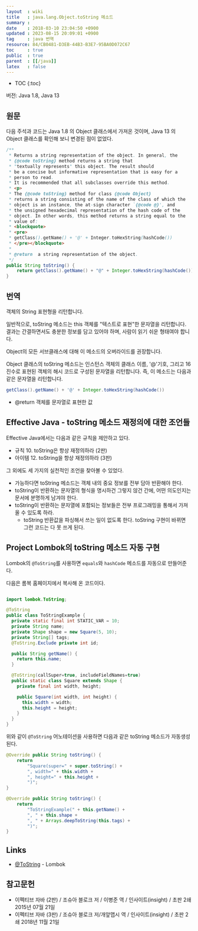 ```yaml
---
layout  : wiki
title   : java.lang.Object.toString 메소드
summary :
date    : 2018-03-10 23:04:50 +0900
updated : 2023-08-15 20:09:01 +0900
tag     : java 번역
resource: 84/CB0481-D3EB-44B3-B3E7-95BA0D072C67
toc     : true
public  : true
parent  : [[/java]]
latex   : false
---
```

* TOC
{:toc}

버전: Java 1.8, Java 13

## 원문

다음 주석과 코드는 Java 1.8 의 Object 클래스에서 가져온 것이며, Java 13 의 Object 클래스를 확인해 보니 변경된 점이 없었다.

```java
/**
 * Returns a string representation of the object. In general, the
 * {@code toString} method returns a string that
 * "textually represents" this object. The result should
 * be a concise but informative representation that is easy for a
 * person to read.
 * It is recommended that all subclasses override this method.
 * <p>
 * The {@code toString} method for class {@code Object}
 * returns a string consisting of the name of the class of which the
 * object is an instance, the at-sign character `{@code @}', and
 * the unsigned hexadecimal representation of the hash code of the
 * object. In other words, this method returns a string equal to the
 * value of:
 * <blockquote>
 * <pre>
 * getClass().getName() + '@' + Integer.toHexString(hashCode())
 * </pre></blockquote>
 *
 * @return  a string representation of the object.
 */
public String toString() {
    return getClass().getName() + "@" + Integer.toHexString(hashCode());
}
```

## 번역

객체의 String 표현형을 리턴합니다.

일반적으로, toString 메소드는 this 객체를 "텍스트로 표현"한 문자열을 리턴합니다.
결과는 간결하면서도 충분한 정보를 담고 있어야 하며, 사람이 읽기 쉬운 형태여야 합니다.

Object의 모든 서브클래스에 대해 이 메소드의 오버라이드를 권장합니다.

Object 클래스의 toString 메소드는 인스턴스 객체의 클래스 이름, '@'기호, 그리고 16진수로 표현된 객체의 해시 코드로 구성된 문자열을 리턴합니다.
즉, 이 메소드는 다음과 같은 문자열을 리턴합니다.

```java
getClass().getName() + '@' + Integer.toHexString(hashCode())
```

* @return 객체를 문자열로 표현한 값

## Effective Java - toString 메소드 재정의에 대한 조언들

Effective Java에서는 다음과 같은 규칙을 제안하고 있다.

>
- 규칙 10. toString은 항상 재정의하라 (2판)
- 아이템 12. toString을 항상 재정의하라 (3판)

그 외에도 세 가지의 실천적인 조언을 찾아볼 수 있었다.

* 가능하다면 toString 메소드는 객체 내의 중요 정보를 전부 담아 반환해야 한다.
* toString이 반환하는 문자열의 형식을 명시하건 그렇지 않건 간에, 어떤 의도인지는 문서에 분명하게 남겨야 한다.
* toString이 반환하는 문자열에 포함되는 정보들은 전부 프로그래밍을 통해서 가져올 수 있도록 하라.
    * toString 반환값을 파싱해서 쓰는 일이 없도록 한다. toString 구현이 바뀌면 그런 코드는 다 못 쓰게 된다.


## Project Lombok의 toString 메소드 자동 구현

Lombok의 `@ToString`를 사용하면 `equals`와 `hashCode` 메소드를 자동으로 만들어준다.

다음은 롬복 홈페이지에서 복사해 온 코드이다.

```java

import lombok.ToString;

@ToString
public class ToStringExample {
  private static final int STATIC_VAR = 10;
  private String name;
  private Shape shape = new Square(5, 10);
  private String[] tags;
  @ToString.Exclude private int id;

  public String getName() {
    return this.name;
  }

  @ToString(callSuper=true, includeFieldNames=true)
  public static class Square extends Shape {
    private final int width, height;

    public Square(int width, int height) {
      this.width = width;
      this.height = height;
    }
  }
}
```

위와 같이 `@ToString` 어노테이션을 사용하면 다음과 같은 toString 메소드가 자동생성된다.

```java
@Override public String toString() {
    return
        "Square(super=" + super.toString() +
        ", width=" + this.width +
        ", height=" + this.height +
        ")";
}

@Override public String toString() {
    return
        "ToStringExample(" + this.getName() +
        ", " + this.shape +
        ", " + Arrays.deepToString(this.tags) +
        ")";
}
```

## Links

* [@ToString]( https://projectlombok.org/features/ToString ) - Lombok

## 참고문헌

- 이펙티브 자바 (2판) / 조슈아 블로크 저 / 이병준 역 / 인사이트(insight) / 초판 2쇄 2015년 07월 21일
- 이펙티브 자바 (3판) / 조슈아 블로크 저/개앞맵시 역 / 인사이트(insight) / 초판 2쇄 2018년 11월 21일

